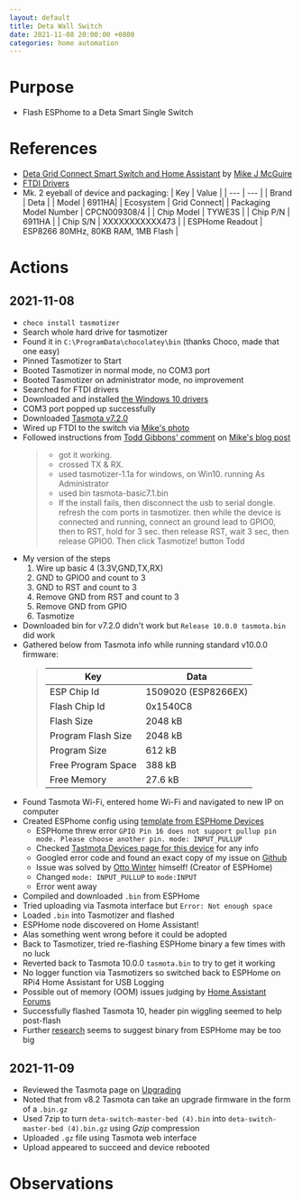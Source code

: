 ```yaml
---
layout: default
title: Deta Wall Switch
date: 2021-11-08 20:00:00 +0800
categories: home automation
---
```


# Purpose
- Flash ESPhome to a Deta Smart Single Switch

# References

- [Deta Grid Connect Smart Switch and Home Assistant](https://blog.mikejmcguire.com/2019/12/09/deta-grid-connect-smart-switch-and-home-assistant/) by [Mike J McGuire](https://blog.mikejmcguire.com/author/mikejmcguire/)
- [FTDI Drivers](https://ftdichip.com/drivers/)
- Mk. 2 eyeball of device and packaging:
  | Key | Value |
  | --- | --- |
  | Brand | Deta |
  | Model | 6911HA|
  | Ecosystem | Grid Connect|
  | Packaging Model Number | CPCN009308/4 |
  | Chip Model | TYWE3S |
  | Chip P/N | 6911HA |
  | Chip S/N | XXXXXXXXXXX473 |
  | ESPHome Readout | ESP8266 80MHz, 80KB RAM, 1MB Flash |

# Actions
## 2021-11-08
- `choco install tasmotizer`
- Search whole hard drive for tasmotizer
- Found it in `C:\ProgramData\chocolatey\bin` (thanks Choco, made that one easy)
- Pinned Tasmotizer to Start
- Booted Tasmotizer in normal mode, no COM3 port
- Booted Tasmotizer on administrator mode, no improvement
- Searched for FTDI drivers
- Downloaded and installed [the Windows 10 drivers](https://ftdichip.com/drivers/)
- COM3 port popped up successfully
- Downloaded [Tasmota v7.2.0](https://github.com/arendst/Tasmota/releases/tag/v7.2.0)
- Wired up FTDI to the switch via [Mike's photo](https://mikejmcguire.files.wordpress.com/2019/12/untitled.png)
- Followed instructions from [Todd Gibbons' comment](https://blog.mikejmcguire.com/2019/12/09/deta-grid-connect-smart-switch-and-home-assistant/#comment-25882) on [Mike's blog post](https://blog.mikejmcguire.com/2019/12/09/deta-grid-connect-smart-switch-and-home-assistant/)
    >- got it working.  
    >- crossed TX & RX.  
    >- used tasmotizer-1.1a for windows, on Win10. running As Administrator  
    >- used bin tasmota-basic7.1.bin  
    >- If the install fails, then disconnect the usb to serial dongle. refresh the com ports in tasmotizer. then while the device is connected and running, connect an ground lead to GPIO0, then to RST, hold for 3 sec. then release RST, wait 3 sec, then release GPIO0. Then click Tasmotize! button
Todd
- My version of the steps
  1. Wire up basic 4 (3.3V,GND,TX,RX)
  2. GND to GPIO0 and count to 3
  3. GND to RST and count to 3
  4. Remove GND from RST and count to 3
  5. Remove GND from GPIO
  6. Tasmotize
- Downloaded bin for v7.2.0 didn't work but `Release 10.0.0 tasmota.bin` did work
- Gathered below from Tasmota info while running standard v10.0.0 firmware:
    >| Key | Data |
    >| -- | -- |
    >|ESP Chip Id|1509020 (ESP8266EX)|
    >|Flash Chip Id|0x1540C8|
    >|Flash Size|2048 kB| 
    >|Program Flash Size|2048 kB|
    >|Program Size|612 kB|  
    >|Free Program Space|388 kB|
    >|Free Memory|27.6 kB|  
- Found Tasmota Wi-Fi, entered home Wi-Fi and navigated to new IP on computer
- Created ESPhome config using [template from ESPHome Devices](https://www.esphome-devices.com/devices/DETA-Grid-Connect-Smart-Switch/)
  - ESPHome threw error `GPIO Pin 16 does not support pullup pin mode. Please choose another pin.
mode: INPUT_PULLUP`
  - Checked [Tastmota Devices page for this device](https://templates.blakadder.com/deta_6911HA.html) for any info
  - Googled error code and found an exact copy of my issue on [Github](https://github.com/esphome/issues/issues/2675)
  - Issue was solved by [Otto Winter](https://github.com/OttoWinter) himself! (Creator of ESPHome)
  - Changed `mode: INPUT_PULLUP` to `mode:INPUT`
  - Error went away
- Compiled and downloaded `.bin` from ESPHome
- Tried uploading via Tasmota interface but `Error: Not enough space`
- Loaded `.bin` into Tasmotizer and flashed
- ESPHome node discovered on Home Assistant!
- Alas something went wrong before it could be adopted
- Back to Tasmotizer, tried re-flashing ESPHome binary a few times with no luck
- Reverted back to Tasmota 10.0.0 `tasmota.bin` to try to get it working
- No logger function via Tasmotizers so switched back to ESPHome on RPi4 Home Assistant for USB Logging
- Possible out of memory (OOM) issues judging by [Home Assistant Forums](https://community.home-assistant.io/t/esphome-device-wont-connect-to-wifi-after-upgrading-to-1-20-4/327756/25)
- Successfully flashed Tasmota 10, header pin wiggling seemed to help post-flash
- Further [research](https://github.com/esphome/issues/issues/1068) seems to suggest binary from ESPHome may be too big
## 2021-11-09
- Reviewed the Tasmota page on [Upgrading](https://tasmota.github.io/docs/Upgrading/)
- Noted that from v8.2 Tasmota can take an upgrade firmware in the form of a `.bin.gz`
- Used 7zip to turn `deta-switch-master-bed (4).bin` into `deta-switch-master-bed (4).bin.gz` using *Gzip* compression
- Uploaded `.gz` file using Tasmota web interface
- Upload appeared to succeed and device rebooted

# Observations

